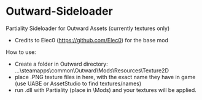 # Outward-Sideloader

Partiality Sideloader for Outward Assets (currently textures only)

* Credits to Elec0 (https://github.com/Elec0) for the base mod

How to use:

* Create a folder in Outward directory: ...\steamapps\common\Outward\Mods\Resources\Texture2D
* place .PNG texture files in here, with the exact name they have in game (use UABE or AssetStudio to find textures/names)
* run .dll with Partiality (place in \Mods\) and your textures will be applied.
